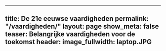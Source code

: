 ---
title: De 21e eeuwse vaardigheden
permalink: "/vaardigheden/"
layout: page
show_meta: false
teaser: Belangrijke vaardigheden voor de toekomst
header:
  image_fullwidth: laptop.JPG
 ---
 

 
 
